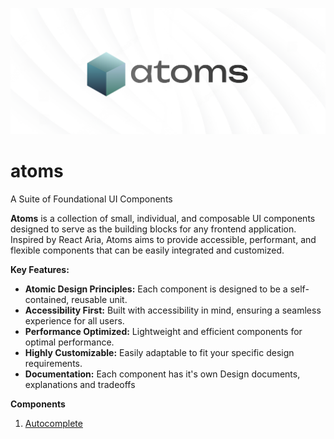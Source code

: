 ![Atoms poster](https://github.com/gokulcodes/atoms/blob/main/public/poster.png 'Atoms poster')
# atoms
A Suite of Foundational UI Components

**Atoms** is a collection of small, individual, and composable UI components designed to serve as the building blocks for any frontend application. Inspired by React Aria, Atoms aims to provide accessible, performant, and flexible components that can be easily integrated and customized.

**Key Features:**

* **Atomic Design Principles:** Each component is designed to be a self-contained, reusable unit.
* **Accessibility First:** Built with accessibility in mind, ensuring a seamless experience for all users.
* **Performance Optimized:** Lightweight and efficient components for optimal performance.
* **Highly Customizable:** Easily adaptable to fit your specific design requirements.
* **Documentation:** Each component has it's own Design documents, explanations and tradeoffs

**Components**

1. [Autocomplete](https://github.com/gokulcodes/atoms/blob/main/src/components/Autocomplete/README.md)